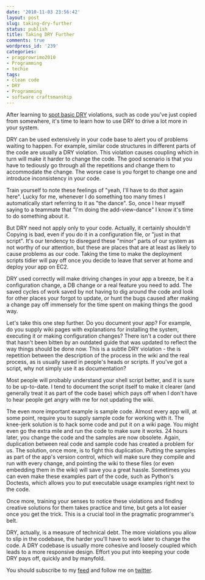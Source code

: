 ```yaml
---
date: '2010-11-03 23:56:42'
layout: post
slug: taking-dry-further
status: publish
title: Taking DRY Further
comments: true
wordpress_id: '239'
categories:
- pragprowrimo2010
- Programming
- techie
tags:
- clean code
- DRY
- Programming
- software craftsmanship
---
```


After learning to [spot basic DRY](http://www.codelord.net/2010/11/02/short-intro-to-dry/) violations, such as code you've just copied from somewhere, it's time to learn how to use DRY to drive a lot more in your system.

DRY can be used extensively in your code base to alert you of problems waiting to happen. For example, similar code structures in different parts of the code are usually a DRY violation. This violation causes coupling which in turn will make it harder to change the code. The good scenario is that you have to tediously go through all the repetitions and change them to accommodate the change. The worse case is you forget to change one and introduce inconsistency in your code.

Train yourself to note these feelings of "yeah, I'll have to do _that_ again here". Lucky for me, whenever I do something too many times I automatically start referring to it as "the dance". So, once I hear myself saying to a teammate that "I'm doing the add-view-dance" I know it's time to do something about it.

But DRY need not apply only to your code. Actually, it certainly shouldn't! Copying is bad, even if you do it in a configuration file, or "just in that script". It's our tendency to disregard these "minor" parts of our system as not worthy of our attention, but these are places that are at least as likely to cause problems as our code. Taking the time to make the deployment scripts tidier will pay off once you decide to leave that server at home and deploy your app on EC2.

DRY used correctly will make driving changes in your app a breeze, be it a configuration change, a DB change or a real feature you need to add. The saved cycles of work saved by not having to dig around the code and look for other places your forgot to update, or hunt the bugs caused after making a change pay off immensely for the time spent on making things the good way.

Let's take this one step further. Do you document your app? For example, do you supply wiki pages with explanations for installing the system, executing it or making configuration changes? There isn't a coder out there that hasn't been bitten by an outdated guide that was updated to reflect the way things should be done now. This is a subtle DRY violation - the is repetition between the description of the process in the wiki and the real process, as is usually saved in people's heads or scripts. If you've got a script, why not simply use it as documentation?

Most people will probably understand your shell script better, and it is sure to be up-to-date. I tend to document the script itself to make it clearer (and generally treat it as part of the code base) which pays off when I don't have to hear people get angry with me for not updating the wiki.

The even more important example is sample code. Almost every app will, at some point, require you to supply sample code for working with it. The knee-jerk solution is to hack some code and put it on a wiki page. You might even go the extra mile and run the code to make sure it works. 24 hours later, you change the code and the samples are now obsolete. Again, duplication between real code and sample code has created a problem for us. The solution, once more, is to fight this duplication. Putting the samples as part of the app's version control, which will make sure they compile and run with every change, and pointing the wiki to these files (or even embedding them in the wiki) will save you a great hassle. Sometimes you can even make these examples part of the code, such as Python's Doctests, which allows you to put executable usage examples right next to the code.

Once more, training your senses to notice these violations and finding creative solutions for them takes practice and time, but gets a lot easier once you get the trick. This is a crucial tool in the pragmatic programmer's belt.

DRY, actually, is a measure of technical debt. The more violations you allow to slip in the codebase, the harder you'll have to work later to change the code. A DRY codebase is usually more cohesive and loosely coupled which leads to a more responsive design. Effort you put into keeping your code DRY pays off, quickly and by manyfold.

You should subscribe to my [feed](http://feeds.feedburner.com/TheCodeDump) and follow me on [twitter](http://twitter.com/avivby).
